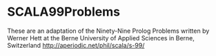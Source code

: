 # SCALA99Problems
These are an adaptation of the Ninety-Nine Prolog Problems written by Werner Hett at the Berne University of Applied Sciences in Berne, Switzerland
http://aperiodic.net/phil/scala/s-99/
